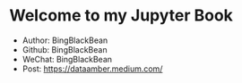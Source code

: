 # Welcome to my Jupyter Book

- Author: BingBlackBean
- Github: BingBlackBean
- WeChat: BingBlackBean
- Post: https://dataamber.medium.com/


